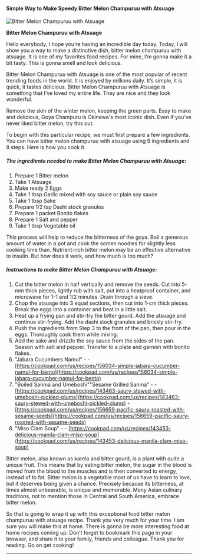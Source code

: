             

#### Simple Way to Make Speedy Bitter Melon Champuruu with Atsuage

![Bitter Melon Champuruu with Atsuage](https://img-global.cpcdn.com/recipes/6022499247587328/751x532cq70/bitter-melon-champuruu-with-atsuage-recipe-main-photo.jpg)

**Bitter Melon Champuruu with Atsuage**

Hello everybody, I hope you’re having an incredible day today. Today, I will show you a way to make a distinctive dish, bitter melon champuruu with atsuage. It is one of my favorites food recipes. For mine, I’m gonna make it a bit tasty. This is gonna smell and look delicious.

Bitter Melon Champuruu with Atsuage is one of the most popular of recent trending foods in the world. It is enjoyed by millions daily. It’s simple, it is quick, it tastes delicious. Bitter Melon Champuruu with Atsuage is something that I’ve loved my entire life. They are nice and they look wonderful.

Remove the skin of the winter melon, keeping the green parts. Easy to make and delicious, Goya Champuru is Okinawa's most iconic dish. Even if you've never liked bitter melon, try this out.

To begin with this particular recipe, we must first prepare a few ingredients. You can have bitter melon champuruu with atsuage using 9 ingredients and 8 steps. Here is how you cook it.

##### The ingredients needed to make Bitter Melon Champuruu with Atsuage:

1.  Prepare 1 Bitter melon
2.  Take 1 Atsuage
3.  Make ready 2 Eggs
4.  Take 1 tbsp Garlic mixed with soy sauce or plain soy sauce
5.  Take 1 tbsp Sake
6.  Prepare 1/2 tsp Dashi stock granules
7.  Prepare 1 packet Bonito flakes
8.  Prepare 1 Salt and pepper
9.  Take 1 tbsp Vegetable oil

This process will help to reduce the bitterness of the goya. Boil a generous amount of water in a pot and cook the somen noodles for slightly less cooking time than. Nutrient-rich bitter melon may be an effective alternative to insulin. But how does it work, and how much is too much?

##### Instructions to make Bitter Melon Champuruu with Atsuage:

1.  Cut the bitter melon in half vertically and remove the seeds. Cut into 5-mm thick pieces, lightly rub with salt, put into a heatproof container, and microwave for 1-1 and 1/2 minutes. Drain through a sieve.
2.  Chop the atsuage into 3 equal sections, then cut into 1-cm thick pieces. Break the eggs into a container and beat in a little salt.
3.  Heat up a frying pan and stir-fry the bitter gourd. Add the atsuage and continue stir-frying. Add the dashi stock granules and briskly stir-fry.
4.  Push the ingredients from Step 3 to the front of the pan, then pour in the eggs. Thoroughly cook them while mixing.
5.  Add the sake and drizzle the soy sauce from the sides of the pan. Season with salt and pepper. Transfer to a plate and garnish with bonito flakes.
6.  "Jabara Cucumbers Namul" - - [https://cookpad.com/us/recipes/156034-simple-jabara-cucumber-namul-for-bento](https://cookpad.com/us/recipes/156034-simple-jabara-cucumber-namul-for-bento)
7.  "Boiled Sanma and Umeboshi""Sesame Grilled Sanma" - - [https://cookpad.com/us/recipes/143463-saury-stewed-with-umeboshi-pickled-plums](https://cookpad.com/us/recipes/143463-saury-stewed-with-umeboshi-pickled-plums) - [https://cookpad.com/us/recipes/156659-pacific-saury-roasted-with-sesame-seeds](https://cookpad.com/us/recipes/156659-pacific-saury-roasted-with-sesame-seeds)
8.  "Miso Clam Soup" - - [https://cookpad.com/us/recipes/143453-delicious-manila-clam-miso-soup](https://cookpad.com/us/recipes/143453-delicious-manila-clam-miso-soup)

Bitter melon, also known as karela and bitter gourd, is a plant with quite a unique fruit. This means that by eating bitter melon, the sugar in the blood is moved from the blood to the muscles and is then converted to energy, instead of to fat. Bitter melon is a vegetable most of us have to learn to love, but it deserves being given a chance. Precisely because its bitterness, at times almost unbearable, is unique and memorable. Many Asian culinary traditions, not to mention those in Central and South America, embrace bitter melon.

So that is going to wrap it up with this exceptional food bitter melon champuruu with atsuage recipe. Thank you very much for your time. I am sure you will make this at home. There is gonna be more interesting food at home recipes coming up. Don’t forget to bookmark this page in your browser, and share it to your family, friends and colleague. Thank you for reading. Go on get cooking!

* * *